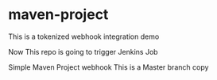 # maven-project

This is a tokenized webhook integration demo

Now This repo is going to trigger Jenkins Job

Simple Maven Project
webhook
This is a Master branch copy
